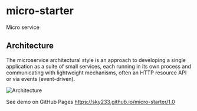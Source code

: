 # micro-starter
Micro service

## Architecture

The microservice architectural style is an approach to developing a single application as a suite of small services, each running in its own process and communicating with lightweight mechanisms, often an HTTP resource API or via events (event-driven).

![Architecture](https://github.com/sky233/micro-starter/blob/master/slides/architecture-01.png "Architecture")

See demo on GitHub Pages 
https://sky233.github.io/micro-starter/1.0